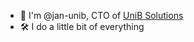 - 👋 I'm @jan-unib, CTO of [UniB Solutions](https://github.com/UNI-B)
- 🛠️ I do a little bit of everything
